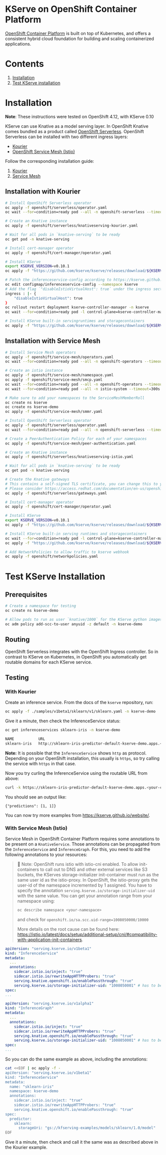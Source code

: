 # KServe on OpenShift Container Platform

[OpenShift Container Platform](https://www.openshift.com/products/container-platform) is built on top of Kubernetes, and offers a consistent hybrid cloud foundation for building and scaling containerized applications.

# Contents

1. [Installation](#installation)
2. [Test KServe installation](#test-kserve-installation)

# Installation

**Note**: These instructions were tested on OpenShift 4.12, with KServe 0.10

KServe can use Knative as a model serving layer. In OpenShift Knative comes bundled as a product called [OpenShift Serverless](https://docs.openshift.com/container-platform/latest/serverless/about/about-serverless.html). OpenShift Serverless can be installed with two different ingress layers:

* [Kourier](https://github.com/knative-sandbox/net-kourier)
* [OpenShift Service Mesh (Istio)](https://www.redhat.com/en/technologies/cloud-computing/openshift/what-is-openshift-service-mesh)

Follow the corresponding installation guide:

1. [Kourier](#installation-with-kourier)
2. [Service Mesh](#installation-with-service-mesh)

## Installation with Kourier

```bash
# Install OpenShift Serverless operator
oc apply -f openshift/serverless/operator.yaml
oc wait --for=condition=ready pod --all -n openshift-serverless --timeout=300s

# Create an Knative instance
oc apply -f openshift/serverless/knativeserving-kourier.yaml

# Wait for all pods in `knative-serving` to be ready
oc get pod -n knative-serving

# Install cert-manager operator
oc apply -f openshift/cert-manager/operator.yaml

# Install KServe
export KSERVE_VERSION=v0.10.1
oc apply -f "https://github.com/kserve/kserve/releases/download/${KSERVE_VERSION}/kserve.yaml"

# Patch the inferenceservice-config according to https://kserve.github.io/website/0.10/admin/serverless/kourier_networking/
oc edit configmap/inferenceservice-config --namespace kserve
# Add the flag `"disableIstioVirtualHost": true` under the ingress section
ingress : |- {
    "disableIstioVirtualHost": true
}
oc rollout restart deployment kserve-controller-manager -n kserve
oc wait --for=condition=ready pod -l control-plane=kserve-controller-manager -n kserve --timeout=300s

# Install KServe built-in servingruntimes and storagecontainers
oc apply -f "https://github.com/kserve/kserve/releases/download/${KSERVE_VERSION}/kserve-cluster-resources.yaml"
```

## Installation with Service Mesh

```bash
# Install Service Mesh operators
oc apply -f openshift/service-mesh/operators.yaml
oc wait --for=condition=ready pod --all -n openshift-operators --timeout=300s

# Create an istio instance
oc apply -f openshift/service-mesh/namespace.yaml
oc apply -f openshift/service-mesh/smcp.yaml
oc wait --for=condition=ready pod --all -n openshift-operators --timeout=300s
oc wait --for=condition=ready pod --all -n istio-system --timeout=300s

# Make sure to add your namespaces to the ServiceMeshMemberRoll
oc create ns kserve 
oc create ns kserve-demo
oc apply -f openshift/service-mesh/smmr.yaml

# Install OpenShift Serverless operator
oc apply -f openshift/serverless/operator.yaml
oc wait --for=condition=ready pod --all -n openshift-serverless --timeout=300s

# Create a PeerAuthentication Policy for each of your namespaces
oc apply -f openshift/service-mesh/peer-authentication.yaml

# Create an Knative instance
oc apply -f openshift/serverless/knativeserving-istio.yaml

# Wait for all pods in `knative-serving` to be ready
oc get pod -n knative-serving

# Create the Knative gateways
# This contains a self-signed TLS certificate, you can change this to your own
# Please consider https://access.redhat.com/documentation/en-us/openshift_container_platform/4.12/html/serverless/integrations#serverlesss-ossm-external-certs_serverless-ossm-setup for more information
oc apply -f openshift/serverless/gateways.yaml

# Install cert-manager operator
oc apply -f openshift/cert-manager/operator.yaml

# Install KServe
export KSERVE_VERSION=v0.10.1
oc apply -f "https://github.com/kserve/kserve/releases/download/${KSERVE_VERSION}/kserve.yaml"

# Install KServe built-in serving runtimes and storagecontainers
oc wait --for=condition=ready pod -l control-plane=kserve-controller-manager -n kserve --timeout=300s
oc apply -f "https://github.com/kserve/kserve/releases/download/${KSERVE_VERSION}/kserve-cluster-resources.yaml"

# Add NetworkPolicies to allow traffic to kserve webhook
oc apply -f openshift/networkpolicies.yaml
```

# Test KServe Installation

## Prerequisites
```bash
# Create a namespace for testing
oc create ns kserve-demo

# Allow pods to run as user `knative/1000` for the KServe python images, see python/*.Dockerfile
oc adm policy add-scc-to-user anyuid -z default -n kserve-demo
```

## Routing

OpenShift Serverless integrates with the OpenShift Ingress controller. So in contrast to KServe on Kubernetes, in OpenShift you automatically get routable domains for each KServe service. 

## Testing

### With Kourier

Create an inference service. From the docs of the `kserve` repository, run:

```bash
oc apply -f ./samples/v1beta1/sklearn/v1/sklearn.yaml -n kserve-demo
```

Give it a minute, then check the InferenceService status:

```bash
oc get inferenceservices sklearn-iris -n kserve-demo

NAME           URL                                                                                                            READY   PREV   LATEST   PREVROLLEDOUTREVISION   LATESTREADYREVISION                    AGE
sklearn-iris   http://sklearn-iris-predictor-default-kserve-demo.apps.<your-cluster-domain>   True           100                              sklearn-iris-predictor-default-00001   44s
```

**Note:** It is possible that the `InferenceService` shows `http` as protocol. Depending on your OpenShift installation, this usually is `https`, so try calling the service with `https` in that case.

Now you try curling the InferenceService using the routable URL from above:
```bash
curl -k https://sklearn-iris-predictor-default-kserve-demo.apps.<your-cluster-domain>/v1/models/sklearn-iris:predict -d '{"instances": [[6.8,  2.8,  4.8,  1.4],[6.0,  3.4,  4.5,  1.6]]}'
```

You should see an output like:

```
{"predictions": [1, 1]}
```

You can now try more examples from https://kserve.github.io/website/.


### With Service Mesh (Istio)

Service Mesh in OpenShift Container Platform requires some annotations to be present on a `KnativeService`. Those annotations can be propagated from the `InferenceService` and `InferenceGraph`. For this, you need to add the following annotations to your resources:

> 📝 Note: OpenShift runs istio with istio-cni enabled. To allow init-containers to call out to DNS and other external services like S3 buckets, the KServes storage-initializer init-container must run as the same user id as the istio-proxy.
> In OpenShift, the istio-proxy gets the user-id of the namespace incremented by 1 assigned. You have to specify the annotation `serving.kserve.io/storage-initializer-uid` with the same value.
> You can get your annotation range from your namespace using:
> 
> ```bash
> oc describe namespace <your-namespace>
> ```
> and check for `openshift.io/sa.scc.uid-range=1008050000/10000`
> 
> More details on the root cause can be found here: https://istio.io/latest/docs/setup/additional-setup/cni/#compatibility-with-application-init-containers.

```yaml
apiVersion: "serving.kserve.io/v1beta1"
kind: "InferenceService"
metadata:
  ...
  annotations:
    sidecar.istio.io/inject: "true"
    sidecar.istio.io/rewriteAppHTTPProbers: "true"
    serving.knative.openshift.io/enablePassthrough: "true"
    serving.kserve.io/storage-initializer-uid: "1008050001" # has to be changed to your namespaces value, see note above
spec:
...
```
```yaml
apiVersion: "serving.kserve.io/v1alpha1"
kind: "InferenceGraph"
metadata:
  ...
  annotations:
    sidecar.istio.io/inject: "true"
    sidecar.istio.io/rewriteAppHTTPProbers: "true"
    serving.knative.openshift.io/enablePassthrough: "true"
    serving.kserve.io/storage-initializer-uid: "1008050001" # has to be changed to your namespaces value, see note above
spec:
...
```

So you can do the same example as above, including the annotations:

```bash
cat <<EOF | oc apply -f -
apiVersion: "serving.kserve.io/v1beta1"
kind: "InferenceService"
metadata:
  name: "sklearn-iris"
  namespace: kserve-demo
  annotations:
    sidecar.istio.io/inject: "true"
    sidecar.istio.io/rewriteAppHTTPProbers: "true"
    serving.knative.openshift.io/enablePassthrough: "true"
spec:
  predictor:
    sklearn:
      storageUri: "gs://kfserving-examples/models/sklearn/1.0/model"
EOF
```

Give it a minute, then check and call it the same was as described above in the Kourier example.

